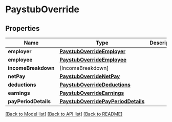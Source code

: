 # PaystubOverride

## Properties
Name | Type | Description | Notes
------------ | ------------- | ------------- | -------------
**employer** | [**PaystubOverrideEmployer**](PaystubOverrideEmployer.md) |  | [optional] 
**employee** | [**PaystubOverrideEmployee**](PaystubOverrideEmployee.md) |  | [optional] 
**incomeBreakdown** | [IncomeBreakdown] |  | [optional] 
**netPay** | [**PaystubOverrideNetPay**](PaystubOverrideNetPay.md) |  | [optional] 
**deductions** | [**PaystubOverrideDeductions**](PaystubOverrideDeductions.md) |  | [optional] 
**earnings** | [**PaystubOverrideEarnings**](PaystubOverrideEarnings.md) |  | [optional] 
**payPeriodDetails** | [**PaystubOverridePayPeriodDetails**](PaystubOverridePayPeriodDetails.md) |  | [optional] 

[[Back to Model list]](../README.md#documentation-for-models) [[Back to API list]](../README.md#documentation-for-api-endpoints) [[Back to README]](../README.md)


